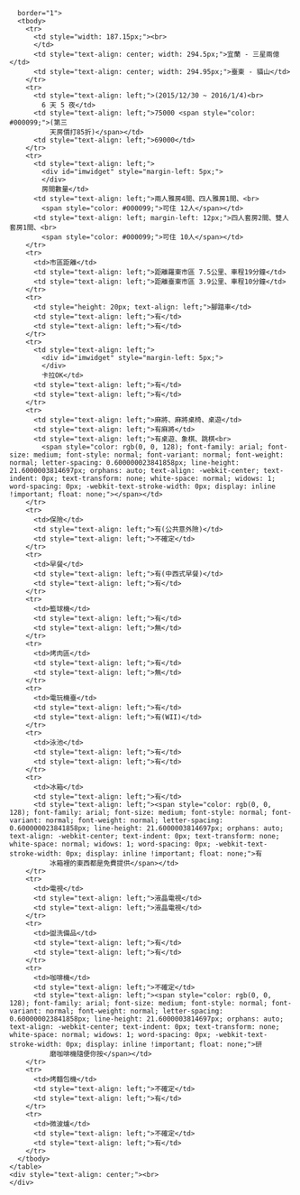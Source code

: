 <html>
  <head>
    <meta content="text/html; charset=UTF-8" http-equiv="content-type">
    <title>2016</title>
  </head>
  <body>
    <table style="text-align: left; margin-left: auto; margin-right: auto; width: 806px; height: 561px;"

      border="1">
      <tbody>
        <tr>
          <td style="width: 187.15px;"><br>
          </td>
          <td style="text-align: center; width: 294.5px;">宜蘭 - 三星兩億</td>
          <td style="text-align: center; width: 294.95px;">臺東 - 貓山</td>
        </tr>
        <tr>
          <td style="text-align: left;">(2015/12/30 ~ 2016/1/4)<br>
            6 天 5 夜</td>
          <td style="text-align: left;">75000 <span style="color: #000099;">(第三
              天房價打85折)</span></td>
          <td style="text-align: left;">69000</td>
        </tr>
        <tr>
          <td style="text-align: left;">
            <div id="imwidget" style="margin-left: 5px;">
            </div>
            房間數量</td>
          <td style="text-align: left;">兩人雅房4間、四人雅房1間、<br>
            <span style="color: #000099;">可住 12人</span></td>
          <td style="text-align: left; margin-left: 12px;">四人套房2間、雙人套房1間、<br>
            <span style="color: #000099;">可住 10人</span></td>
        </tr>
        <tr>
          <td>市區距離</td>
          <td style="text-align: left;">距離羅東市區 7.5公里、車程19分鐘</td>
          <td style="text-align: left;">距離臺東市區 3.9公里、車程10分鐘</td>
        </tr>
        <tr>
          <td style="height: 20px; text-align: left;">腳踏車</td>
          <td style="text-align: left;">有</td>
          <td style="text-align: left;">有</td>
        </tr>
        <tr>
          <td style="text-align: left;">
            <div id="imwidget" style="margin-left: 5px;">
            </div>
            卡拉OK</td>
          <td style="text-align: left;">有</td>
          <td style="text-align: left;">有</td>
        </tr>
        <tr>
          <td style="text-align: left;">麻將、麻將桌椅、桌遊</td>
          <td style="text-align: left;">有麻將</td>
          <td style="text-align: left;">有桌遊、象棋、跳棋<br>
            <span style="color: rgb(0, 0, 128); font-family: arial; font-size: medium; font-style: normal; font-variant: normal; font-weight: normal; letter-spacing: 0.600000023841858px; line-height: 21.6000003814697px; orphans: auto; text-align: -webkit-center; text-indent: 0px; text-transform: none; white-space: normal; widows: 1; word-spacing: 0px; -webkit-text-stroke-width: 0px; display: inline !important; float: none;"></span></td>
        </tr>
        <tr>
          <td>保險</td>
          <td style="text-align: left;">有(公共意外險)</td>
          <td style="text-align: left;">不確定</td>
        </tr>
        <tr>
          <td>早餐</td>
          <td style="text-align: left;">有(中西式早餐)</td>
          <td style="text-align: left;">有</td>
        </tr>
        <tr>
          <td>籃球機</td>
          <td style="text-align: left;">有</td>
          <td style="text-align: left;">無</td>
        </tr>
        <tr>
          <td>烤肉區</td>
          <td style="text-align: left;">有</td>
          <td style="text-align: left;">無</td>
        </tr>
        <tr>
          <td>電玩機臺</td>
          <td style="text-align: left;">有</td>
          <td style="text-align: left;">有(WII)</td>
        </tr>
        <tr>
          <td>泳池</td>
          <td style="text-align: left;">有</td>
          <td style="text-align: left;">有</td>
        </tr>
        <tr>
          <td>冰箱</td>
          <td style="text-align: left;">有</td>
          <td style="text-align: left;"><span style="color: rgb(0, 0, 128); font-family: arial; font-size: medium; font-style: normal; font-variant: normal; font-weight: normal; letter-spacing: 0.600000023841858px; line-height: 21.6000003814697px; orphans: auto; text-align: -webkit-center; text-indent: 0px; text-transform: none; white-space: normal; widows: 1; word-spacing: 0px; -webkit-text-stroke-width: 0px; display: inline !important; float: none;">有
              冰箱裡的東西都是免費提供</span></td>
        </tr>
        <tr>
          <td>電視</td>
          <td style="text-align: left;">液晶電視</td>
          <td style="text-align: left;">液晶電視</td>
        </tr>
        <tr>
          <td>盥洗備品</td>
          <td style="text-align: left;">有</td>
          <td style="text-align: left;">有</td>
        </tr>
        <tr>
          <td>咖啡機</td>
          <td style="text-align: left;">不確定</td>
          <td style="text-align: left;"><span style="color: rgb(0, 0, 128); font-family: arial; font-size: medium; font-style: normal; font-variant: normal; font-weight: normal; letter-spacing: 0.600000023841858px; line-height: 21.6000003814697px; orphans: auto; text-align: -webkit-center; text-indent: 0px; text-transform: none; white-space: normal; widows: 1; word-spacing: 0px; -webkit-text-stroke-width: 0px; display: inline !important; float: none;">研
              磨咖啡機隨便你按</span></td>
        </tr>
        <tr>
          <td>烤麵包機</td>
          <td style="text-align: left;">不確定</td>
          <td style="text-align: left;">有</td>
        </tr>
        <tr>
          <td>微波爐</td>
          <td style="text-align: left;">不確定</td>
          <td style="text-align: left;">有</td>
        </tr>
      </tbody>
    </table>
    <div style="text-align: center;"><br>
    </div>
  </body>
</html>
